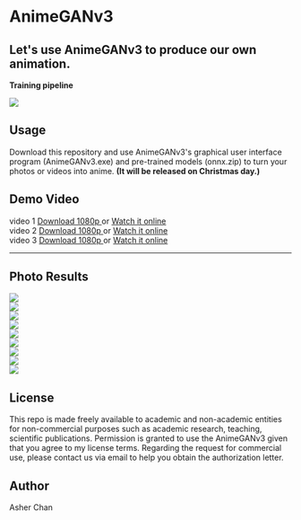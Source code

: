 # AnimeGANv3   

## Let's use AnimeGANv3 to produce our own animation.    

**Training pipeline**  

![](https://github.com/TachibanaYoshino/AnimeGANv3/blob/master/results/AnimeGANv3_pipeline.jpg)   

## Usage  

Download this repository and use AnimeGANv3's graphical user interface program (AnimeGANv3.exe) and pre-trained models (onnx.zip) to turn your photos or videos into anime. **(It will be released on Christmas day.)**  

## Demo Video 
video 1 [Download 1080p ](https://github.com/TachibanaYoshino/AnimeGANv3/releases/tag/v1.0) or [Watch it online](https://b23.tv/FgJfUek)  
video 2 [Download 1080p ](https://github.com/TachibanaYoshino/AnimeGANv3/releases/tag/v1.0.1) or [Watch it online](https://b23.tv/us66bFI)  
video 3 [Download 1080p ](https://github.com/TachibanaYoshino/AnimeGANv3/releases/tag/v1.0.2) or [Watch it online](https://b23.tv/u78xSms)  
  
____
## Photo Results  
![](https://github.com/TachibanaYoshino/AnimeGANv3/blob/master/results/concat/32.jpg)   
![](https://github.com/TachibanaYoshino/AnimeGANv3/blob/master/results/concat/30.jpg)   
![](https://github.com/TachibanaYoshino/AnimeGANv3/blob/master/results/concat/29.jpg)   
![](https://github.com/TachibanaYoshino/AnimeGANv3/blob/master/results/concat/33.jpg)   
![](https://github.com/TachibanaYoshino/AnimeGANv3/blob/master/results/concat/31.jpg)   
![](https://github.com/TachibanaYoshino/AnimeGANv3/blob/master/results/concat/35.jpg)   
![](https://github.com/TachibanaYoshino/AnimeGANv3/blob/master/results/concat/4.jpg)   
![](https://github.com/TachibanaYoshino/AnimeGANv3/blob/master/results/concat/34.jpg)   
![](https://github.com/TachibanaYoshino/AnimeGANv3/blob/master/results/concat/26.jpg)   
 

## License  
This repo is made freely available to academic and non-academic entities for non-commercial purposes such as academic research, teaching, scientific publications. Permission is granted to use the AnimeGANv3 given that you agree to my license terms. Regarding the request for commercial use, please contact us via email to help you obtain the authorization letter.
## Author  
Asher Chan 
